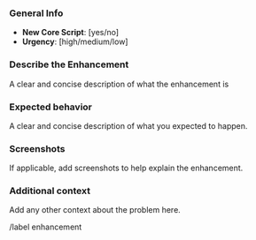 ### General Info

+ **New Core Script**: [yes/no]
+ **Urgency**: [high/medium/low]

### Describe the Enhancement

A clear and concise description of what the enhancement is

### Expected behavior

A clear and concise description of what you expected to happen.

### Screenshots

If applicable, add screenshots to help explain the enhancement.

### Additional context

Add any other context about the problem here.

<!-- Quick Actions -->

/label enhancement
